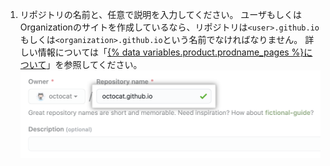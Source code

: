 1. リポジトリの名前と、任意で説明を入力してください。 ユーザもしくはOrganizationのサイトを作成しているなら、リポジトリは`<user>.github.io`もしくは`<organization>.github.io`という名前でなければなりません。 詳しい情報については「[{% data variables.product.prodname_pages %}について](/articles/about-github-pages#types-of-github-pages-sites)」を参照してください。 ![リポジトリ作成フィールド](/assets/images/help/pages/create-repository-name-pages.png)
